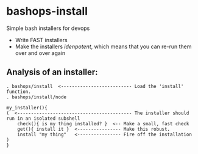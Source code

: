 # bashops-install
Simple bash installers for devops

 * Write FAST installers
 * Make the installers _idenpotent_, which means that you can re-run them over and over again
 


## Analysis of an installer:

	. bashops/install  <-------------------------- Load the 'install' function.
	. bashops/install/node

	my_installer(){
	(  <------------------------------------------ The installer should run in an isolated subshell
		check(){ is my thing installed? }  <-- Make a small, fast check
		get(){ install it }  <---------------- Make this robust.
		install "my thing"   <---------------- Fire off the installation
	)
	}

